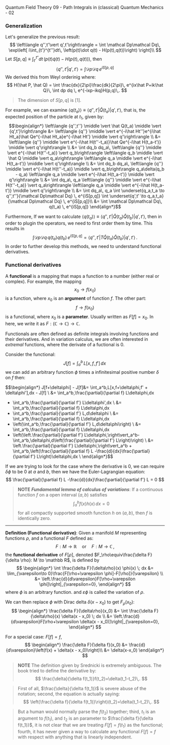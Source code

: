 Quantum Field Theory 09 - Path Integrals in (classical) Quantum Mechanics - 02


### Generalization

Let's generalize the previous result:
$$
\left\langle q'',t'\vert q',t'\right\rangle =
\int \mathcal Dp\mathcal Dq\,
\exp\left[
  i\int_{t'}^{t''}dt\, \left(p(t)\dot q(t) - H(p(t),q(t))\right)
\right]\\
$$
Let $S[p,q] \equiv \int_{t'}^{t''}dt\, \left(p(t)\dot q(t) - H(p(t),q(t))\right)$, then
$$
\left\langle q'',t'\vert q',t'\right\rangle = \int \mathcal Dp\mathcal Dq\, e^{iS[p,q]}
$$
We derived this from Weyl orderinig where:
$$
H(\hat P, \hat Q) = \int \frac{dx}{2\pi}\frac{dk}{2\pi}\, e^{ix\hat P+ik\hat Q}\,
\int dp dq \, e^{-ixp-ikq}H(p,q)\,.
$$

> The dimension of $S[p,q]$ is $[1]$.

For example, we can examine $\langle q(t_a) \rangle \equiv \left\langle {q'',t'}\middle\vert \hat Q(t_a)\middle\vert q',t'\right\rangle$, that is, the expected position of the particle at $t_1$, given by:
$$\begin{align*}
\left\langle {q'',t''} \middle \vert \hat Q(t_a) \middle \vert {q',t'}\right\rangle
&=
\left\langle {q''} \middle \vert e^{-i\hat Ht''}e^{i\hat Ht_a}\hat Qe^{-i\hat Ht_a}e^{-i\hat Ht'} \middle \vert q'\right\rangle \\
&=
\left\langle {q''} \middle \vert e^{-i\hat H(t''-t_a)}\hat Qe^{-i\hat H(t_a-t')} \middle \vert q'\right\rangle \\
&=
\int dq_b dq_a\,
\left\langle {q''} \middle \vert e^{-i\hat H(t''-t_a)} \vert q_b\right\rangle
\left\langle q_b \middle \vert \hat Q \middle \vert q_a\right\rangle
\left\langle q_a \middle \vert
e^{-i\hat H(t_a-t')} \middle \vert q'\right\rangle \\
&=
\int dq_b dq_a\,
\left\langle {q''} \middle \vert e^{-i\hat H(t''-t_a)} \middle \vert q_b\right\rangle
q_a\delta(q_b - q_a)
\left\langle q_a \middle \vert
e^{-i\hat H(t_a-t')} \middle \vert q'\right\rangle \\
&=
\int dq_a\,
q_a
\left\langle {q''} \middle \vert e^{-i\hat H(t''-t_a)} \vert q_a\right\rangle
\left\langle q_a \middle \vert e^{-i\hat H(t_a-t')} \middle \vert q'\right\rangle \\
&=
\int dq_a\,
q_a
\int \underset{q_a,t_a \to q'',t''}{\mathcal Dp\mathcal Dq} \, e^{iS[p,q]}
\int \underset{q',t' \to q_a,t_a}{\mathcal Dp\mathcal Dq} \, e^{iS[p,q]}\\
&=
\int \mathcal Dp\mathcal Dq\, q(t_a) \, e^{iS[p,q]}
\end{align*}$$

Furthermore, If we want to calculate $\langle q(t_a) \rangle \equiv \left\langle {q'',t'}\middle\vert \hat Q(t_a) \hat Q(t_b)\middle\vert q',t'\right\rangle$, then in order to plugin the operators, we need to first order them by time. This results in
$$
\int \mathcal Dp\mathcal Dq\, q(t_a) q(t_b) \, e^{iS[p,q]} =
\left\langle {q'',t'}\middle\vert T \hat Q(t_a) \hat Q(t_b)\middle\vert q',t'\right\rangle\,.
$$
In order to further develop this methods, we need to understand functional derivatives.

### Functional derivatives
A **functional** is a mapping that maps a function to a number (either real or complex). For example, the mapping
$$
x_0 \to f(x_0)
$$
is a function, where $x_0$ is an **argument** of function $f$. The other part:
$$
f \to f(x_0)
$$
is a functional, where $x_0$ is a **parameter**. Usually written as $F[f] = x_0$. In here, we write it as $F: (\mathbb C \to \mathbb C) \to \mathbb C$.

Functionals are often defined as definite integrals involving functions and their derivatives. And in variation calculus, we are often interested in _extremal_ functions, where the derivate of a fuctional is $0$.

Consider the functional:
$$
J[f] = \int_a^b\,L[x,f,f']\,dx\,
$$
we can add an arbitrary function $\phi$ times a infinitesimal positive number $\delta$ on $f$ then:

$$\begin{align*}
J[f+\delta\phi] - J[f]&= \int_a^b\,L[x,f+\delta\phi,f' + \delta\phi']\,dx - J[f] \\
&= \int_a^b\,\frac{\partial}{\partial f} L\delta\phi\,dx
 + \int_a^b\,\frac{\partial}{\partial f'} L\delta\phi'\,dx \\
&= \int_a^b\,\frac{\partial}{\partial f} L\delta\phi\,dx
 + \int_a^b\,\frac{\partial}{\partial f'} L\,d\delta\phi \\
&= \int_a^b\,\frac{\partial}{\partial f} L\delta\phi\,dx
 + \left(\int_a^b\,\frac{\partial}{\partial f'} L\,d\delta\phi\right) \\
&= \int_a^b\,\frac{\partial}{\partial f} L\delta\phi\,dx
 + \left(\left.\frac{\partial}{\partial f'} L\delta\phi\,\right\vert_a^b-\int_a^b\,\delta\phi\,d\left(\frac{\partial}{\partial f'} L\right)\right) \\
 &= \left.\frac{\partial}{\partial f'} L\delta\phi\,\right\vert_a^b +
 \int_a^b\,\left(\frac{\partial}{\partial f} L
 -\frac{d}{dx}\frac{\partial}{\partial f'} L\right)\delta\phi\,dx \\
\end{align*}$$

If we are trying to look for the case where the derivative is $0$, we can require $\delta\phi$ to be $0$ at $a$ and $b$, then we have the Euler-Lagrangian equation:
$$
\frac{\partial}{\partial f} L
 -\frac{d}{dx}\frac{\partial}{\partial f'} L = 0
$$

> **NOTE** ***Fundamental lemma of calculus of variations***: If a continuous function $f$ on a open interval $(a, b)$ satisfies
$$
\int_a^b f(x)h(x)\,dx =0
$$
for all compactly supported smooth function $h$ on $(a, b)$, then $f$ is identically zero.

---

**Definition (Functional derivative)**: Given a manifold $M$ representing functions $\rho$, and a functional $F$ defined as:
$$
F: M \to \mathbb R\quad\text{or}\quad F:M \to \mathbb C\,,
$$
the **functional derivative** of $F[\rho]$, denoted $F_\rho\equiv\frac{\delta F}{\delta \rho}: M \to \mathbb R$, is defined by
$$
\begin{align*}
 \int \frac{\delta F}{\delta\rho}(x) \phi(x) \; dx
&= \lim_{\varepsilon\to 0}\frac{F[\rho+\varepsilon \phi]-F[\rho]}{\varepsilon} \\
&= \left.\frac{d}{d\varepsilon}F[\rho+\varepsilon \phi]\right|_{\varepsilon=0},
\end{align*}
$$
where $\phi$ is an arbitrary function. and $\varepsilon\phi$ is called the variation of $\rho$.

We can then replace $\phi$ with Dirac delta $\delta(x - x_0)$ to get $F_\rho(x_0)$:
$$
\begin{align*}
\frac{\delta F}{\delta\rho}(x_0) &=
\int \frac{\delta F}{\delta\rho}(x) \delta(x - x_0) \; dx \\
&= \left.\frac{d}{d\varepsilon}F[\rho+\varepsilon \delta(x - x_0)]\right|_{\varepsilon=0},
\end{align*}
$$

For a special case: $F[f] = f$,
$$
\begin{align*}
\frac{\delta F}{\delta f}(x_0) &= \frac{d}{d\varepsilon}\left(f(x)  + \delta(x - x_0)\right)\\
&= \delta(x-x_0)
\end{align*}
$$

> **NOTE**  The definition given by Srednicki is extremely ambiguous. The book tried to define the derivative by:
$$
\frac{\delta}{\delta f(t_1)}f(t_2)=\delta(t_1-t_2)\,.
$$

> First of all, $\frac{\delta}{\delta f(t_1)}$ is severe abuse of the notation; second, the equation is actually saying:
$$
\left(\frac{\delta f}{\delta f(t_1)}\right)(t_2)=\delta(t_1-t_2)\,.
$$

> But a human would normally parse the $f(t_2)$ together; third, $t_1$ is an argument to $f(t_1)$, and $t_2$ is an parameter to $\frac{\delta f}{\delta f(t_1)}$, it is not clear that we are treating $F[f] = f(t_1)$ as the functional; fourth, it has never given a way to calculate any functional $F[f]=f$ with respect with anything that is linearly independent.
